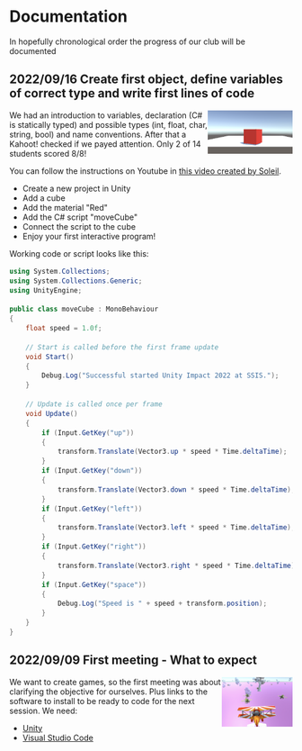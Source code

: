 # Documentation

In hopefully chronological order the progress of our club will be documented


## 2022/09/16 Create first object, define variables of correct type and write first lines of code

<img src="20220919_yaw.png" align="right" width="30%">

We had an introduction to variables, declaration (C# is statically typed) and possible types (int, float, char, string, bool) and name conventions. After that a Kahoot! checked if we payed attention. Only 2 of 14 students scored 8/8!

You can follow the instructions on Youtube in [this video created by Soleil](https://youtu.be/1-uLP7GGcRc).

- Create a new project in Unity
- Add a cube
- Add the material "Red"
- Add the C# script "moveCube"
- Connect the script to the cube
- Enjoy your first interactive program!

Working code or script looks like this:

``` c#
using System.Collections;
using System.Collections.Generic;
using UnityEngine;

public class moveCube : MonoBehaviour
{
    float speed = 1.0f;
    
    // Start is called before the first frame update
    void Start()
    {
        Debug.Log("Successful started Unity Impact 2022 at SSIS.");        
    }

    // Update is called once per frame
    void Update()
    {
        if (Input.GetKey("up"))
        {
            transform.Translate(Vector3.up * speed * Time.deltaTime);
        }
        if (Input.GetKey("down"))
        {
            transform.Translate(Vector3.down * speed * Time.deltaTime);
        }
        if (Input.GetKey("left"))
        {
            transform.Translate(Vector3.left * speed * Time.deltaTime);
        }
        if (Input.GetKey("right"))
        {
            transform.Translate(Vector3.right * speed * Time.deltaTime);
        }        
        if (Input.GetKey("space"))
        {
            Debug.Log("Speed is " + speed + transform.position);
        }        
    }
}

```

## 2022/09/09 First meeting - What to expect

<img src="20220919_asg_itch.io.png" align="right" width="25%">

We want to create games, so the first meeting was about clarifying the objective for ourselves. Plus links to the software to install to be ready to code for the next session. We need:

- [Unity](https://unity.com/download)
- [Visual Studio Code](https://code.visualstudio.com/)
